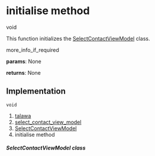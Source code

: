 
<div>

# initialise method

</div>


void 



This function initializes the
[SelectContactViewModel](../../view_model_after_auth_view_models_chat_view_models_select_contact_view_model/SelectContactViewModel-class.md)
class.

more_info_if_required

**params**: None

**returns**: None



## Implementation

``` language-dart
void  
```







1.  [talawa](../../index.md)
2.  [select_contact_view_model](../../view_model_after_auth_view_models_chat_view_models_select_contact_view_model/)
3.  [SelectContactViewModel](../../view_model_after_auth_view_models_chat_view_models_select_contact_view_model/SelectContactViewModel-class.md)
4.  initialise method

##### SelectContactViewModel class







